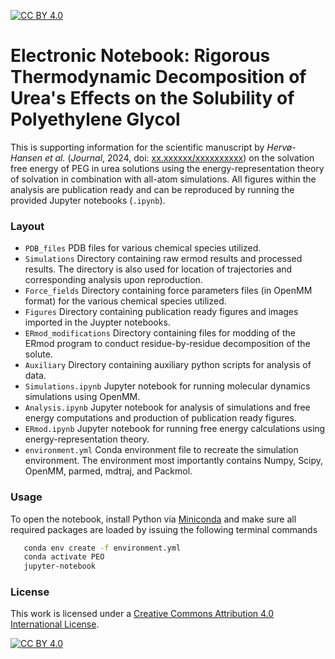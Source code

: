 [![CC BY 4.0][cc-by-shield]][cc-by]

# Electronic Notebook: Rigorous Thermodynamic Decomposition of Urea's Effects on the Solubility of Polyethylene Glycol 

This is supporting information for the scientific manuscript by _Hervø-Hansen et al._ (_Journal_, 2024, doi: [xx.xxxxxx/xxxxxxxxxx](https://hervoe.dk)) on the solvation free energy of PEG in urea solutions using the energy-representation theory of solvation in combination with all-atom simulations. All figures within the analysis are publication ready and can be reproduced by running the provided Jupyter notebooks (`.ipynb`). 

### Layout
- `PDB_files` PDB files for various chemical species utilized.
- `Simulations` Directory containing raw ermod results and processed results. The directory is also used for location of trajectories and corresponding analysis upon reproduction.
- `Force_fields` Directory containing force parameters files (in OpenMM format) for the various chemical species utilized.
- `Figures` Directory containing publication ready figures and images imported in the Juypter notebooks.
- `ERmod_modifications` Directory containing files for modding of the ERmod program to conduct residue-by-residue decomposition of the solute.
- `Auxiliary` Directory containing auxiliary python scripts for analysis of data.
- `Simulations.ipynb` Jupyter notebook for running molecular dynamics simulations using OpenMM.
- `Analysis.ipynb` Jupyter notebook for analysis of simulations and free energy computations and production of publication ready figures.
- `ERmod.ipynb` Jupyter notebook for running free energy calculations using energy-representation theory.
- `environment.yml` Conda environment file to recreate the simulation environment. The environment most importantly contains Numpy, Scipy, OpenMM, parmed, mdtraj, and Packmol.

### Usage
To open the notebook, install Python via [Miniconda](https://conda.io/miniconda.html) and make sure all required packages are loaded by issuing the following terminal commands
```bash
   conda env create -f environment.yml
   conda activate PEO
   jupyter-notebook
```

### License
This work is licensed under a
[Creative Commons Attribution 4.0 International License][cc-by].

[![CC BY 4.0][cc-by-image]][cc-by]

[cc-by]: http://creativecommons.org/licenses/by/4.0/
[cc-by-image]: https://i.creativecommons.org/l/by/4.0/88x31.png
[cc-by-shield]: https://img.shields.io/badge/License-CC%20BY%204.0-lightgrey.svg
